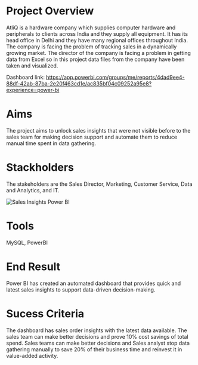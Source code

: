 # Project Overview
AtliQ is a hardware company which supplies computer hardware and peripherals to clients across India and they supply all equipment. It has its head office in Delhi and they have many regional offices throughout India. The company is facing the problem of tracking sales in a dynamically growing market. The director of the company is facing a problem in getting data from Excel so in this project data files from the company have been taken and visualized.

Dashboard link: https://app.powerbi.com/groups/me/reports/4dad9ee4-88df-42ab-87ba-2e20f463cd1e/ac835bf04c09252a95e8?experience=power-bi
# Aims
The project aims to unlock sales insights that were not visible before to the sales team for making decision support and automate them to reduce manual time spent in data gathering.

# Stackholders
The stakeholders are the Sales Director, Marketing, Customer Service, Data and Analytics, and IT.

![Sales Insights Power BI](https://github.com/user-attachments/assets/f1dc7e3b-fee4-4d0b-a8ba-13618de9adb4)

# Tools
MySQL, PowerBI

# End Result
Power BI has created an automated dashboard that provides quick and latest sales insights to support data-driven decision-making.

# Sucess Criteria
The dashboard has sales order insights with the latest data available. 
The sales team can make better decisions and prove 10% cost savings of total spend.
Sales teams can make better decisions and Sales analyst stop data gathering manually to save 20% of their business time and reinvest it in value-added activity.

